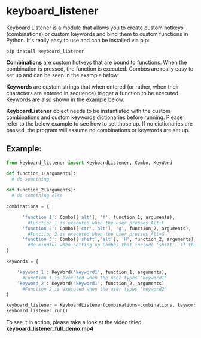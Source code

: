 # keyboard_listener

Keyboard Listener is a module that allows you to create custom hotkeys (combinations) or custom keywords and bind them to custom functions in Python. It's really easy to use and can be installed via pip:

`pip install keyboard_listener`

**Combinations** are custom hotkeys that are bound to functions. When the combination is pressed, the function is executed. Combos are really easy to set up and can be seen in the example below.

**Keywords** are custom strings that when entered (or rather, when their characters are entered in sequence) trigger a function to be executed. Keywords are also shown in the example below.

**KeyboardListener** object needs to be instantiated with the custom combinations and custom keywords dictionaries before running. Please refer to the below example to see how to set those up. If no dictionaries are passed, the program will assume no combinations or keywords are set up.

## Example:

```python
from keyboard_listener import KeyboardListener, Combo, KeyWord

def function_1(arguments):
  # do something
  
def function_2(arguments):
  # do something else

combinations = {

      'function 1': Combo(['alt'], 'f', function_1, arguments), 
        #Function 1 is executed when the user presses Alt+F
      'function 2': Combo(['ctr','alt'], 'g', function_2, arguments), 
        #Function 2 is executed when the user presses Alt+G
      'function 3': Combo(['shift','alt'], 'H', function_2, arguments), 
        #Be mindful when setting up Combos that include 'shift'. If the Combo includes the shift key, the character must be uppercase.
}

keywords = {

    'keyword_1': KeyWord('keyword1', function_1, arguments), 
      #Function 1 is executed when the user types 'keyword1'
    'keyword_2': KeyWord('keyword1', function_2, arguments) 
      #Function 2 is executed when the user types 'keyword2'
}

keyboard_listener = KeyboardListener(combinations=combinations, keywords=keywords)
keyboard_listener.run()
```

To see it in action, please take a look at the video titled **keyboard_listener_full_demo.mp4**

